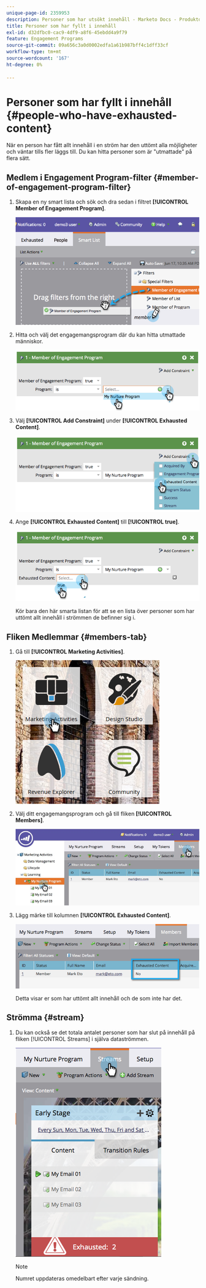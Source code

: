 ```yaml
---
unique-page-id: 2359953
description: Personer som har utsökt innehåll - Marketo Docs - Produktdokumentation
title: Personer som har fyllt i innehåll
exl-id: d32dfbc0-cac9-4df9-a8f6-45ebdd4a9f79
feature: Engagement Programs
source-git-commit: 09a656c3a0d0002edfa1a61b987bff4c1dff33cf
workflow-type: tm+mt
source-wordcount: '167'
ht-degree: 0%

---
```


# Personer som har fyllt i innehåll {#people-who-have-exhausted-content}

När en person har fått allt innehåll i en ström har den uttömt alla möjligheter och väntar tills fler läggs till. Du kan hitta personer som är &quot;utmattade&quot; på flera sätt.

## Medlem i Engagement Program-filter {#member-of-engagement-program-filter}

1. Skapa en ny smart lista och sök och dra sedan i filtret **[!UICONTROL Member of Engagement Program]**.

   ![](assets/image2014-9-15-18-20-0.png)

1. Hitta och välj det engagemangsprogram där du kan hitta utmattade människor.

   ![](assets/image2014-9-15-18-3a20-3a11.png)

1. Välj **[!UICONTROL Add Constraint]** under **[!UICONTROL Exhausted Content]**.

   ![](assets/image2014-9-15-18-3a20-3a17.png)

1. Ange **[!UICONTROL Exhausted Content]** till **[!UICONTROL true]**.

   ![](assets/image2014-9-15-18-3a20-3a21.png)

   Kör bara den här smarta listan för att se en lista över personer som har uttömt allt innehåll i strömmen de befinner sig i.

## Fliken Medlemmar {#members-tab}

1. Gå till **[!UICONTROL Marketing Activities]**.

   ![](assets/ma.png)

1. Välj ditt engagemangsprogram och gå till fliken **[!UICONTROL Members]**.

   ![](assets/memberstab.jpg)

1. Lägg märke till kolumnen **[!UICONTROL Exhausted Content]**.

   ![](assets/image2014-9-15-18-3a21-3a7.png)

   Detta visar er som har uttömt allt innehåll och de som inte har det.

## Strömma {#stream}

1. Du kan också se det totala antalet personer som har slut på innehåll på fliken [!UICONTROL Streams] i själva dataströmmen.

   ![](assets/image2014-9-15-18-3a21-3a38.png)

   >[!NOTE]
   >
   >Numret uppdateras omedelbart efter varje sändning.
